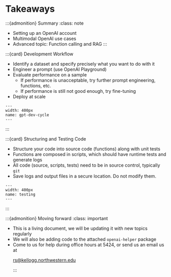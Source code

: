 # Takeaways

:::{admonition} Summary
:class: note
- Setting up an OpenAI account
- Multimodal OpenAI use cases
- Advanced topic: Function calling and RAG
:::

:::{card} Development Workflow
- Identify a dataset and specify precisely what you want to do with it
- Engineer a prompt (use OpenAI Playground)
- Evaluate performance on a sample
    * If performance is unacceptable, try further prompt engineering, functions, etc.
    * If performance is still not good enough, try fine-tuning
- Deploy at scale

```{figure} ./images/gpt-dev-cycle.png
---
width: 400px
name: gpt-dev-cycle
---
```
:::

:::{card} Structuring and Testing Code
- Structure your code into source code (functions) along with unit tests
- Functions are composed in scripts, which should have runtime tests and generate logs
- All code (source, scripts, tests) need to be in source control, typically `git`
- Save logs and output files in a secure location. Do not modify them.
```{figure} ./images/testing.png
---
width: 400px
name: testing
---
```
:::

:::{admonition} Moving forward
:class: important
- This is a living document, we will be updating it with new topics regularly
- We will also be adding code to the attached `openai-helper` package
- Come to us for help during office hours at 5424, or send us an email us at <url><p><a href="mailto:rs@kellogg.northwestern.edu">rs@kellogg.northwestern.edu</a></p>
:::
